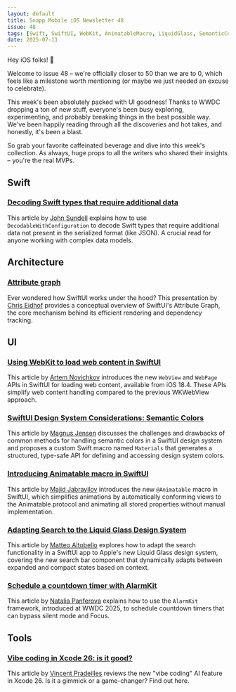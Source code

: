 ```yaml
---
layout: default
title: Snapp Mobile iOS Newsletter 48
issue: 48
tags: [Swift, SwiftUI, WebKit, AnimatableMacro, LiquidGlass, SemanticColors, AlarmKit, XcodeAI]
date: 2025-07-11
---
```


Hey iOS folks! 👋

Welcome to issue 48 – we're officially closer to 50 than we are to 0, which feels like a milestone worth mentioning (or maybe we just needed an excuse to celebrate).

This week's been absolutely packed with UI goodness! Thanks to WWDC dropping a ton of new stuff, everyone's been busy exploring, experimenting, and probably breaking things in the best possible way. We've been happily reading through all the discoveries and hot takes, and honestly, it's been a blast.

So grab your favorite caffeinated beverage and dive into this week's collection. As always, huge props to all the writers who shared their insights – you're the real MVPs.

## Swift

### [Decoding Swift types that require additional data](https://www.swiftbysundell.com/articles/decoding-swift-types-that-require-additional-data/)

This article by [John Sundell](https://bsky.app/profile/johnsundell.bsky.social) explains how to use `DecodableWithConfiguration` to decode Swift types that require additional data not present in the serialized format (like JSON). A crucial read for anyone working with complex data models.

## Architecture

### [Attribute graph](https://chris.eidhof.nl/presentations/attribute-graph/)

Ever wondered how SwiftUI works under the hood? This presentation by [Chris Eidhof](https://bsky.app/profile/eidhof.nl) provides a conceptual overview of SwiftUI's Attribute Graph, the core mechanism behind its efficient rendering and dependency tracking.

## UI

### [Using WebKit to load web content in SwiftUI](https://www.artemnovichkov.com/blog/using-webkit-to-load-web-content-in-swiftui)

This article by [Artem Novichkov](https://www.artemnovichkov.com) introduces the new `WebView` and `WebPage` APIs in SwiftUI for loading web content, available from iOS 18.4. These APIs simplify web content handling compared to the previous WKWebView approach.

### [SwiftUI Design System Considerations: Semantic Colors](https://www.magnuskahr.dk/posts/2025/06/swiftui-design-system-considerations-semantic-colors/)

This article by [Magnus Jensen](https://mastodon.social/@magnuskahr) discusses the challenges and drawbacks of common methods for handling semantic colors in a SwiftUI design system and proposes a custom Swift macro named `Materials` that generates a structured, type-safe API for defining and accessing design system colors.

### [Introducing Animatable macro in SwiftUI](https://swiftwithmajid.com/2025/07/08/introducing-animatable-macro-in-swiftui/)       

This article by [Majid Jabrayilov](https://bsky.app/profile/mecid.bsky.social) introduces the new `@Animatable` macro in SwiftUI, which simplifies animations by automatically conforming views to the Animatable protocol and animating all stored properties without manual implementation.

### [Adapting Search to the Liquid Glass Design System](https://www.createwithswift.com/adapting-search-to-the-liquid-glass-design-system/)                                                                                 

This article by [Matteo Altobello](https://bsky.app/profile/matteoaltobello.bsky.social) explores how to adapt the search functionality in a SwiftUI app to Apple's new Liquid Glass design system, covering the new search bar component that dynamically adapts between expanded and compact states based on context.

### [Schedule a countdown timer with AlarmKit](https://nilcoalescing.com/blog/CountdownTimerWithAlarmKit)         
 
This article by [Natalia Panferova](https://bsky.app/profile/natpanferova.bsky.social) explains how to use the `AlarmKit` framework, introduced at WWDC 2025, to schedule countdown timers that can bypass silent mode and Focus.

## Tools

### [Vibe coding in Xcode 26: is it good?](https://www.swiftwithvincent.com/blog/vibe-coding-in-xcode-26-is-it-good)

This article by [Vincent Pradeilles](https://bsky.app/profile/v-pradeilles.bsky.social) reviews the new "vibe coding" AI feature in Xcode 26. Is it a gimmick or a game-changer? Find out here.
